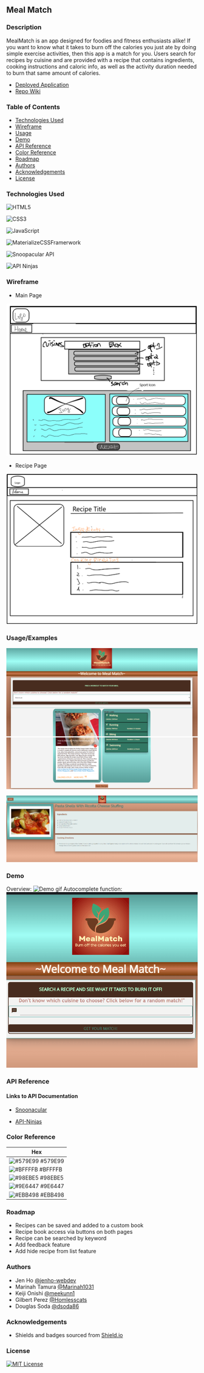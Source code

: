 ## Meal Match

### Description

MealMatch is an app designed for foodies and fitness enthusiasts alike! If you want to know what it takes to burn off the calories you just ate by doing simple exercise activities, then this app is a match for you. Users search for recipes by cuisine and are provided with a recipe that contains ingredients, cooking instructions and caloric info, as well as the activity duration needed to burn that same amount of calories. 

- [Deployed Application](https://jenho-webdev.github.io/MealMatch/)
- [Repo Wiki](https://github.com/jenho-webdev/MealMatch/wiki)

### Table of Contents
- [Technologies Used](#technologies-used)
- [Wireframe](#wireframe)
- [Usage](#usage)
- [Demo](#demo)
- [API Reference](#api-reference)
- [Color Reference](#color-reference)
- [Roadmap](#roadmap)
- [Authors](#authors)
- [Acknowledgements](#acknowledgements)
- [License](#license)

### Technologies Used

![HTML5](https://img.shields.io/badge/html5-%23E34F26.svg?style=for-the-badge&logo=html5&logoColor=white)

![CSS3](https://img.shields.io/badge/css3-%231572B6.svg?style=for-the-badge&logo=css3&logoColor=white)

![JavaScript](https://img.shields.io/badge/javascript-%23323330.svg?style=for-the-badge&logo=javascript&logoColor=%23F7DF1E)

![MaterializeCSSFramerwork](https://img.shields.io/badge/CSS-Materialize-ff69b4?style=for-the-badge&logo)

![Snoopacular API](https://img.shields.io/badge/API-Spoonacular-success?style=for-the-badge&logo)

![API Ninjas](https://img.shields.io/badge/API-APINInjas-lightgrey?style=for-the-badge&logo)

### Wireframe
- Main Page


![Main Page](./assets/image/wireframe_mainpage.png)


- Recipe Page


![Recipe Page](./assets/image/RecipePage.png)


### Usage/Examples
![Home Page1](./assets/image/homepage1-screenshot.png)
![Home Page2](./assets/image/homepage2-screenshot.png)


![Recipe Details Page](./assets/image/recipe-details.png)


### Demo
Overview:
![Demo gif](./assets/image/demo.gif)
Autocomplete function:
![Demo gif](./assets/image/demo-Autocomplete.gif)
### API Reference

#### Links to API Documentation
 - [Snoonacular](https://spoonacular.com/food-api/docs)

 - [API-Ninjas](https://api-ninjas.com/api/caloriesburned)

### Color Reference

| Hex                                                                |
| ------------------------------------------------------------------ |
![#579E99](https://via.placeholder.com/10/579E99?text=+) #579E99 |
![#BFFFFB](https://via.placeholder.com/10/BFFFFB?text=+) #BFFFFB |
![#98EBE5](https://via.placeholder.com/10/98EBE5?text=+) #98EBE5 |
![#9E6447](https://via.placeholder.com/10/9E6447?text=+) #9E6447 |
![#EBB498](https://via.placeholder.com/10/EBB498?text=+) #EBB498 |



### Roadmap

- Recipes can be saved and added to a custom book
- Recipe book access via buttons on both pages
- Recipe can be searched by keyword
- Add feedback feature
- Add hide recipe from list feature



### Authors

- Jen Ho [@jenho-webdev](https://github.com/jenho-webdev)
- Marinah Tamura [@Marinah1031](https://github.com/Marinah1031)
- Keiji Onishi [@meekunn1](https://github.com/meekunn1)
- Gilbert Perez [@Homlesscats](https://github.com/Homelesscats)
- Douglas Soda [@dsoda86](https://github.com/dsoda86)


### Acknowledgements
 
 - Shields and badges sourced from [Shield.io](https://shields.io/)


### License

[![MIT License](https://img.shields.io/badge/License-MIT-green.svg)](https://choosealicense.com/licenses/mit/)
